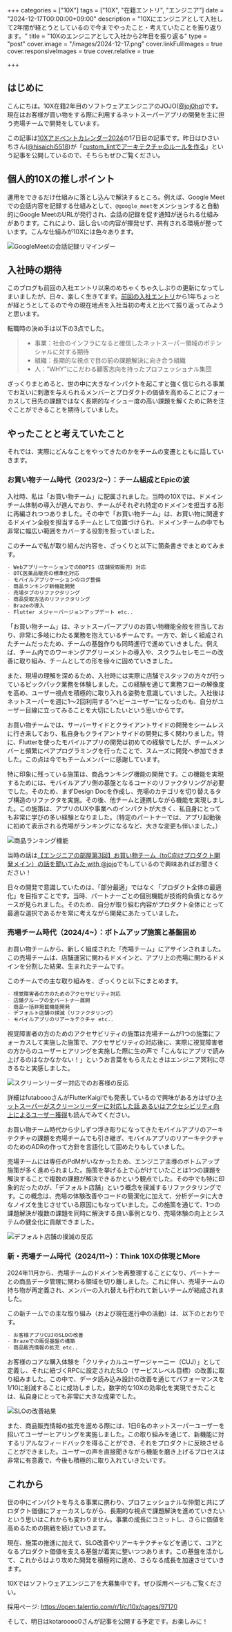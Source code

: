 +++
categories = ["10X"]
tags = ["10X", "在籍エントリ", "エンジニア"]
date = "2024-12-17T00:00:00+09:00"
description = "10Xにエンジニアとして入社して2年間が経とうとしているので今までやったこと・考えていたことを振り返ります。"
title = "10Xのエンジニアとして入社から2年目を振り返る"
type = "post"
cover.image = "/images/2024-12-17.png"
cover.linkFullImages = true
cover.responsiveImages = true
cover.relative = true

+++

## はじめに

こんにちは。10X在籍2年目のソフトウェアエンジニアのJOJO([@joj0hq](https://x.com/joj0hq))です。現在はお客様が買い物をする際に利用するネットスーパーアプリの開発を主に担う売場チームで開発をしています。

この記事は[10Xアドベントカレンダー2024](https://10xall.notion.site/10X-2024-1443747cdaf180a4a8dbcd7267044c57)の17日目の記事です。昨日はひさいちさん([@hisaichi5518](https://x.com/hisaichi5518))が「[custom_lintでアーキテクチャのルールを作る](https://hisaichi5518.hatenablog.jp/entry/2024/12/16/080000)」という記事を公開しているので、そちらもぜひご覧ください。

## 個人的10Xの推しポイント

運用をできるだけ仕組みに落とし込んで解決するところ。例えば、Google Meetでの会話内容を記録する仕組みとして、`@google_meet`をメンションすると自動的にGoogle MeetのURLが発行され、会話の記録を促す通知が送られる仕組みがあります。これにより、話し合いの内容が揮発せず、共有される環境が整っています。こんな仕組みが10Xには色々あります。

![GoogleMeetの会話記録リマインダー](/images/10x-engineer-journey-2nd-year/1.png)

## 入社時の期待

このブログも前回の入社エントリ以来のめちゃくちゃ久しぶりの更新になってしまいましたが、日々、楽しく生きてます。[前回の入社エントリ](https://joj0hq.com/posts/join-10x)から1年ちょっとが経とうとしてるので今の現在地点を入社当初の考えと比べて振り返ってみようと思います。

転職時の決め手は以下の3点でした。

> - 事業：社会のインフラになると確信したネットスーパー領域のポテンシャルに対する期待
> - 組織：長期的な視点で目の前の課題解決に向き合う組織
> - 人：”WHY”にこだわる顧客志向を持ったプロフェッショナル集団

ざっくりまとめると、世の中に大きなインパクトを起こすと強く信じられる事業でお互いに刺激を与えられるメンバーとプロダクトの価値を高めることにフォーカスして目先の課題ではなく長期的なイシュー度の高い課題を解くために熱を注ぐことができることを期待していました。

## やったことと考えていたこと

それでは、実際にどんなことをやってきたのかをチームの変遷とともに話していきます。

### お買い物チーム時代（2023/2~）：チーム組成とEpicの波

入社時、私は「お買い物チーム」に配属されました。当時の10Xでは、ドメインチーム体制の導入が進んでおり、チームがそれぞれ特定のドメインを担当する形に再編されつつありました。その中で「お買い物チーム」は、お買い物に関連するドメイン全般を担当するチームとして位置づけられ、ドメインチームの中でも非常に幅広い範囲をカバーする役割を担っていました。

このチームで私が取り組んだ内容を、ざっくりと以下に箇条書きでまとめてみます。

```markdown
- WebアプリーケーションでのBOPIS（店舗受取販売）対応
- OTC医薬品販売の標準化対応
- モバイルアプリケーションのログ整備
- 商品ランキング新機能開発
- 売場タブのリファクタリング
- 商品受取方法のリファクタリング
- Brazeの導入
- Flutter メジャーバージョンアップデート etc..
```

「お買い物チーム」は、ネットスーパーアプリのお買い物機能全般を担当しており、非常に多岐にわたる業務を抱えているチームです。一方で、新しく組成されたチームだったため、チームの基盤作りも同時進行で進めていきました。例えば、チーム内でのワーキングアグリーメントの導入や、スクラムセレモニーの改善に取り組み、チームとしての形を徐々に固めていきました。

また、現場の理解を深めるため、入社時には実際に店舗でスタッフの方々が行っているピックパック業務を体験しました。この経験を通じて業務フローの解像度を高め、ユーザー視点を積極的に取り入れる姿勢を意識していました。入社後はネットスーパーを週に1〜2回利用する“ヘビーユーザー”になったのも、自分がユーザー目線に立ってみることを大切にしたいという思いからです。

お買い物チームでは、サーバーサイドとクライアントサイドの開発をシームレスに行き来しており、私自身もクライアントサイドの開発に多く関わりました。特に、Flutterを使ったモバイルアプリの開発は初めての経験でしたが、チームメンバーと頻繁にペアプログラミングを行ったことで、スムーズに開発へ参加できました。この点は今でもチームメンバーに感謝しています。

特に印象に残っている施策は、商品ランキング機能の開発です。この機能を実現するためには、モバイルアプリ側の基盤となるコードのリファクタリングが必要でした。そのため、まずDesign Docを作成し、売場のカテゴリを切り替えるタブ構造のリファクタを実施。その後、他チームと連携しながら機能を実現しました。この施策は、アプリのUXや事業へのインパクトが大きく、私自身にとっても非常に学びの多い経験となりました。（特定のパートナーでは、アプリ起動後に初めて表示される売場がランキングになるなど、大きな変更も伴いました。）

![商品ランキング機能](/images/10x-engineer-journey-2nd-year/2.png)

当時の話は[【エンジニアの部屋第3回】お買い物チーム（toC向けプロダクト開発メイン）の話を聞いてみた with @jojo](https://www.youtube.com/watch?v=9G3-MKgBlhw)でもしているので興味あればお聞きください！

日々の開発で意識していたのは、「部分最適」ではなく「プロダクト全体の最適化」を目指すことです。当時、パートナーごとの個別機能が技術的負債となるケースが見られました。そのため、自分が取り組む内容がプロダクト全体にとって最適な選択であるかを常に考えながら開発にあたっていました。

### 売場チーム時代（2024/4~）：ボトムアップ施策と基盤固め

お買い物チームから、新しく組成された「売場チーム」にアサインされました。この売場チームは、店舗運営に関わるドメインと、アプリ上の売場に関わるドメインを分割した結果、生まれたチームです。

このチームでの主な取り組みを、ざっくりと以下にまとめます。

```markdown
- 視覚障害者の方のためのアクセサビリティ対応
- 店舗グループの全パートナー展開
- 商品一括非掲載機能開発
- デフォルト店舗の撲滅（リファクタリング）
- モバイルアプリのリアーキテクチャ etc..
```

視覚障害者の方のためのアクセサビリティの施策は売場チームが1つの施策にフォーカスして実施した施策で、アクセサビリティの対応後に、実際に視覚障害者の方からのユーザーヒアリングを実施した際に生の声で「こんなにアプリで読み上げるのはなかなかない！」というお言葉をもらえたときはエンジニア冥利に尽きるなと実感しました。

![スクリーンリーダー対応でのお客様の反応](/images/10x-engineer-journey-2nd-year/3.png)

詳細はfutaboooさんがFlutterKaigiでも発表しているので興味がある方はぜひ[ネットスーパーがスクリーンリーダーに対応した話 あるいはアクセシビリティ向上によるユーザー獲得](https://www.docswell.com/s/futabooo/ZXE4NX-flutterkaigi2024)も読んでみてください。

お買い物チーム時代から少しずつ浮き彫りになってきたモバイルアプリのアーキテクチャの課題を売場チームでも引き継ぎ、モバイルアプリのリアーキテクチャのためのADRの作って方針を言語化して固めたりもしていました。

売場チームには専任のPdMがいなかったため、エンジニア主導のボトムアップ施策が多く進められました。施策を挙げる上で心がけていたことは1つの課題を解決することで複数の課題が解決できるかという観点でした。その中でも特に印象的だったのが、「デフォルト店舗」という概念を撲滅するリファクタリングです。この概念は、売場の体験改善やコードの簡潔化に加えて、分析データに大きなノイズを生じさせている原因にもなっていました。この施策を通じて、1つの課題解決が複数の課題を同時に解決する良い事例となり、売場体験の向上とシステムの健全化に貢献できました。

![デフォルト店舗の撲滅の反応](/images/10x-engineer-journey-2nd-year/4.png)

### 新・売場チーム時代（2024/11~）：Think 10Xの体現とMore

2024年11月から、売場チームのドメインを再整理することになり、パートナーとの商品データ管理に関わる領域を切り離しました。これに伴い、売場チームの持ち物が再定義され、メンバーの入れ替えも行われて新しいチームが結成されました。

この新チームでの主な取り組み（および現在進行中の活動）は、以下のとおりです。

```markdown
- お客様アプリCUJのSLOの改善
- Brazeでの販促基盤の構築
- 商品販売情報の拡充 etc..
```

お客様のコアな購入体験を「クリティカルユーザージャーニー（CUJ）」として定義し、それに紐づくRPCに設定されたSLO（サービスレベル目標）の改善に取り組みました。この中で、データ読み込み設計の改善を通じてパフォーマンスを1/10に削減することに成功しました。数字的な10Xの効率化を実現できたことは、私自身にとっても非常に大きな成果でした。

![SLOの改善結果](/images/10x-engineer-journey-2nd-year/5.png)

また、商品販売情報の拡充を進める際には、1日6名のネットスーパーユーザーを招いてユーザーヒアリングを実施しました。この取り組みを通じて、新機能に対するリアルなフィードバックを得ることができ、それをプロダクトに反映させることができました。ユーザーの声を直接聞きながら機能を磨き上げるプロセスは非常に有意義で、今後も積極的に取り入れていきたいです。

## これから

世の中にインパクトを与える事業に携わり、プロフェッショナルな仲間と共にプロダクト価値にフォーカスしながら、長期的な視点で課題解決を進めていきたいという思いはこれからも変わりません。事業の成長にコミットし、さらに価値を高めるための挑戦を続けていきます。

現在、施策の推進に加えて、SLO改善やリアーキテクチャなどを通じて、コアとなるプロダクト価値を支える基盤が着実に整いつつあります。この基盤を活かして、これからはより攻めた開発を積極的に進め、さらなる成長を加速させていきます。

10Xではソフトウェアエンジニアを大募集中です。ぜひ採用ページもご覧ください。

採用ページ: https://open.talentio.com/r/1/c/10x/pages/97170

そして、明日はkotaroooo0さんが記事を公開する予定です。お楽しみに！